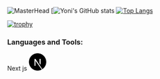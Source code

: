 ![MasterHead](https://github.com/MyoniM/final_/blob/master/assets/banner.png)
[![Yoni's GitHub stats](https://github-readme-stats.vercel.app/api?username=MyoniM&show_icons=true&theme=dark)
[![Top Langs](https://github-readme-stats.vercel.app/api/top-langs/?username=MyoniM&langs_count=8&hide=HTML,CSS,Swift,Objective-c,Kotlin)](https://github.com/MyoniM/github-readme-stats)

[![trophy](https://github-profile-trophy.vercel.app/?username=MyoniM&column=7&margin-w=15&margin-h=15)](https://github.com/MyoniM/github-profile-trophy)
<h3 align="left">Languages and Tools:</h3>
<p align="left"> Next js <a href="https://www.cprogramming.com/" target="_blank"> <img src="https://github.com/devicons/devicon/blob/master/icons/nextjs/nextjs-original.svg" alt="c" width="40" height="40"/> </a> </p>
